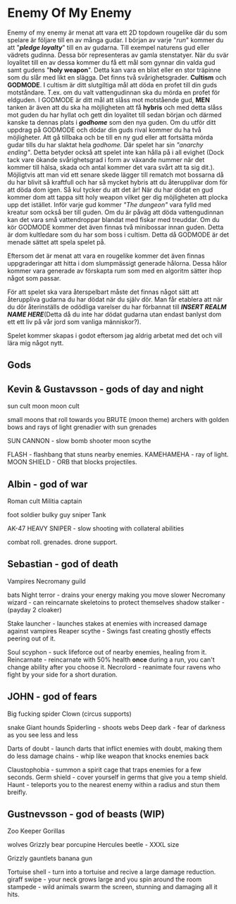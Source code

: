 # Enemy Of My Enemy
Enemy of my enemy är menat att vara ett 2D topdown rougelike där du som spelare är följare till en av många gudar. I början av varje "*run*" kommer du att "***pledge loyalty***" till en av gudarna. Till exempel naturens gud eller vädrets gudinna. Dessa bör representeras av gamla stenstatyer. När du svär loyalitet till en av dessa kommer du få ett mål som gynnar din valda gud samt gudens "**holy weapon**". Detta kan vara en blixt eller en stor träpinne som du slår med likt en slägga. Det finns två svårighetsgrader. **Cultism** och **GODMODE**. I cultism är ditt slutgiltiga mål att döda en profet till din guds motståndare. T.ex. om du valt vattengudinnan ska du mörda en profet för eldguden. I GODMODE är ditt mål att slåss mot motstående gud, **MEN** tanken är även att du ska ha möjligheten att få **hybris** och med detta slåss mot guden du har hyllat och gett din loyalitet till sedan början och därmed kanske ta dennas plats i ***godhome*** som den nya guden. 
Om du utför ditt uppdrag på GODMODE och dödar din guds rival kommer du ha två möjligheter. Att gå tillbaka och be till en ny gud eller att fortsätta mörda gudar tills du har slaktat hela *godhome.* Där spelet har sin *"anarchy ending"*. Detta betyder också att spelet inte kan hålla på i all evighet (Dock tack vare ökande svårighetsgrad i form av växande nummer när det kommer till hälsa, skada och antal kommer det vara svårt att ta sig dit.). Möjligtvis att man vid ett senare skede lägger till rematch mot bossarna då du har blivit så kraftfull och har så mycket hybris att du återupplivar dom för att döda dom igen. Så kul tycker du att det är!
När du har dödat en gud kommer dom att tappa sitt holy weapon vilket ger dig möjligheten att plocka upp det istället.
Inför varje gud kommer *"The dungeon"* vara fylld med kreatur som också ber till guden. Om du är påväg att döda vattengudinnan kan det vara små vattendroppar blandat med fiskar med treuddar. Om du kör GODMODE kommer det även finnas två minibossar innan guden. Detta är dom kultledare som du har som boss i cultism. Detta då GODMODE är det menade sättet att spela spelet på. 

Eftersom det är menat att vara en rougelike kommer det även finnas uppgraderingar att hitta i dom slumpmässigt generade hålorna. Dessa hålor kommer vara generade av förskapta rum som med en algoritm sätter ihop något som passar.

För att spelet ska vara återspelbart måste det finnas något sätt att återuppliva gudarna du har dödat när du själv dör. Man får etablera att när du dör återinställs de odödliga varelser du har förbannat till ***INSERT REALM NAME HERE***(Detta då du inte har dödat gudarna utan endast banlyst dom ett ett liv på vår jord som vanliga människor?).

Spelet kommer skapas i godot eftersom jag aldrig arbetat med det och vill lära mig något nytt.

## Gods
Kevin & Gustavsson - gods of day and night
-
sun cult
moon moon cult

small moons that roll towards you
BRUTE (moon theme)
archers with golden bows and rays of light
grenadier with sun grenades

SUN CANNON - slow bomb shooter
moon scythe  

FLASH - flashbang that stuns nearby enemies.
KAMEHAMEHA - ray of light.
MOON SHIELD - ORB that blocks projectiles.
 
Albin - god of war
-
Roman cult
Militia captain

foot soldier
bulky guy
sniper
Tank

AK-47
HEAVY SNIPER - slow shooting with collateral abilities

combat roll.
grenades.
drone support.

Sebastian - god of death
-
Vampires
Necromany guild

bats
Night terror - drains your energy making you move slower
Necromany wizard - can reincarnate skeletoins to protect themselves
shadow stalker - (payday 2 cloaker)

Stake launcher - launches stakes at enemies with increased damage against vampires
Reaper scythe - Swings fast creating ghostly effects peering out of it.

Soul scyphon - suck lifeforce out of nearby enemies, healing from it.
Reincarnate - reincarnate with 50% health **once** during a run, you can't change ability after you choose it.
Necrolord - reanimate four ravens who fight by your side for a short duration.

JOHN - god of fears
-
Big fucking spider 
Clown (circus supports)

snake
Giant hounds
Spiderling - shoots webs
Deep dark - fear of darkness as you see less and less

Darts of doubt - launch darts that inflict enemies with doubt, making them do less damage
chains - whip like weapon that knocks enemies back

Claustophobia - summon a spirit cage that traps enemies for a few seconds. 
Germ shield - cover yourself in germs that give you a temp shield. 
Haunt - teleports you to the nearest enemy within a radius and stun them breifly.

Gustnevsson - god of beasts (WIP)
-
Zoo Keeper
Gorillas

wolves
Grizzly bear
porcupine
Hercules beetle - XXXL size

Grizzly gauntlets
banana gun

Tortuise shell - turn into a tortuise and recive a large damage reduction.
giraff swipe - your neck grows large and you spin around the room
stampede - wild animals swarm the screen, stunning and damaging all it hits.
